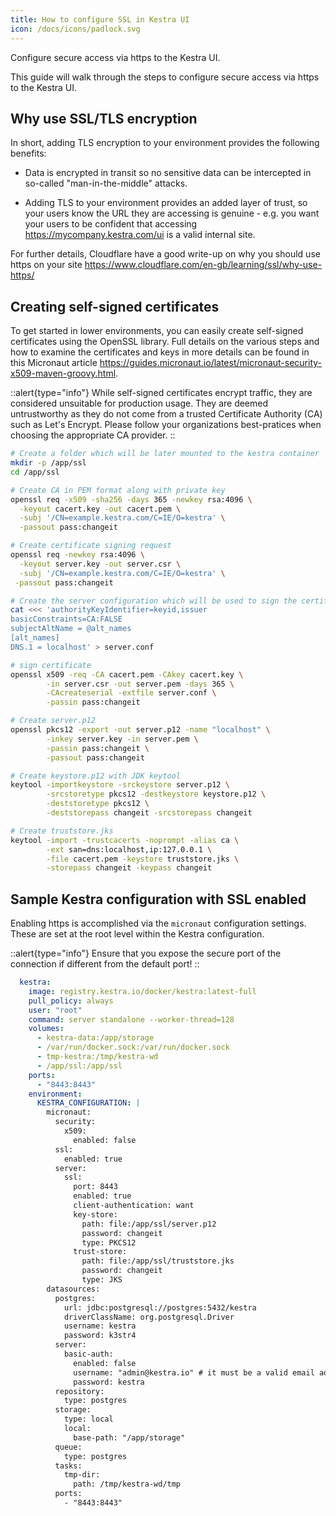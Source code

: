 ```yaml
---
title: How to configure SSL in Kestra UI
icon: /docs/icons/padlock.svg
---
```

Configure secure access via https to the Kestra UI.

This guide will walk through the steps to configure secure access via https to the Kestra UI. 

## Why use SSL/TLS encryption

In short, adding TLS encryption to your environment provides the following benefits:

- Data is encrypted in transit so no sensitive data can be intercepted in so-called "man-in-the-middle" attacks. 

- Adding TLS to your environment provides an added layer of trust, so  your users know the URL they are accessing is genuine - e.g. you want your users to be confident that accessing https://mycompany.kestra.com/ui is a valid internal site. 

For further details, Cloudflare have a good write-up on why you should use https on your site https://www.cloudflare.com/en-gb/learning/ssl/why-use-https/

## Creating self-signed certificates 

To get started in lower environments, you can easily create self-signed certificates using the OpenSSL library. Full details on the various steps and how to examine the certificates and keys in more details can be found in this Micronaut article https://guides.micronaut.io/latest/micronaut-security-x509-maven-groovy.html. 

::alert{type="info"}
While self-signed certificates encrypt traffic, they are considered unsuitable for production usage. They are deemed untrustworthy as they do not come from a trusted Certificate Authority (CA) such as Let's Encrypt. Please follow your organizations best-pratices when choosing the appropriate CA provider.
::

```bash
# Create a folder which will be later mounted to the kestra container
mkdir -p /app/ssl
cd /app/ssl 
```

```bash
# Create CA in PEM format along with private key
openssl req -x509 -sha256 -days 365 -newkey rsa:4096 \
  -keyout cacert.key -out cacert.pem \
  -subj '/CN=example.kestra.com/C=IE/O=kestra' \
  -passout pass:changeit

# Create certificate signing request
openssl req -newkey rsa:4096 \
  -keyout server.key -out server.csr \
  -subj '/CN=example.kestra.com/C=IE/O=kestra' \
 -passout pass:changeit

# Create the server configuration which will be used to sign the certificate
cat <<< 'authorityKeyIdentifier=keyid,issuer
basicConstraints=CA:FALSE
subjectAltName = @alt_names
[alt_names]
DNS.1 = localhost' > server.conf

# sign certificate
openssl x509 -req -CA cacert.pem -CAkey cacert.key \
        -in server.csr -out server.pem -days 365 \
        -CAcreateserial -extfile server.conf \
        -passin pass:changeit

# Create server.p12
openssl pkcs12 -export -out server.p12 -name "localhost" \
        -inkey server.key -in server.pem \
        -passin pass:changeit \
        -passout pass:changeit

# Create keystore.p12 with JDK keytool
keytool -importkeystore -srckeystore server.p12 \
        -srcstoretype pkcs12 -destkeystore keystore.p12 \
        -deststoretype pkcs12 \
        -deststorepass changeit -srcstorepass changeit

# Create truststore.jks 
keytool -import -trustcacerts -noprompt -alias ca \
        -ext san=dns:localhost,ip:127.0.0.1 \
        -file cacert.pem -keystore truststore.jks \
        -storepass changeit -keypass changeit
```

## Sample Kestra configuration with SSL enabled

Enabling https is accomplished via the `micronaut` configuration settings. These are set at the root level within the Kestra configuration. 

::alert{type="info"}
Ensure that you expose the secure port of the connection if different from the default port! 
::

```yaml
  kestra:
    image: registry.kestra.io/docker/kestra:latest-full
    pull_policy: always
    user: "root"
    command: server standalone --worker-thread=128
    volumes:
      - kestra-data:/app/storage
      - /var/run/docker.sock:/var/run/docker.sock
      - tmp-kestra:/tmp/kestra-wd
      - /app/ssl:/app/ssl
    ports:
      - "8443:8443"
    environment:
      KESTRA_CONFIGURATION: |
        micronaut:
          security:
            x509:
              enabled: false
          ssl:
            enabled: true
          server:
            ssl:
              port: 8443
              enabled: true
              client-authentication: want
              key-store:
                path: file:/app/ssl/server.p12
                password: changeit
                type: PKCS12
              trust-store:
                path: file:/app/ssl/truststore.jks
                password: changeit
                type: JKS      
        datasources:
          postgres:
            url: jdbc:postgresql://postgres:5432/kestra
            driverClassName: org.postgresql.Driver
            username: kestra
            password: k3str4
          server:
            basic-auth:
              enabled: false
              username: "admin@kestra.io" # it must be a valid email address
              password: kestra
          repository:
            type: postgres
          storage:
            type: local
            local:
              base-path: "/app/storage"
          queue:
            type: postgres
          tasks:
            tmp-dir:
              path: /tmp/kestra-wd/tmp
          ports:
            - "8443:8443"
```
